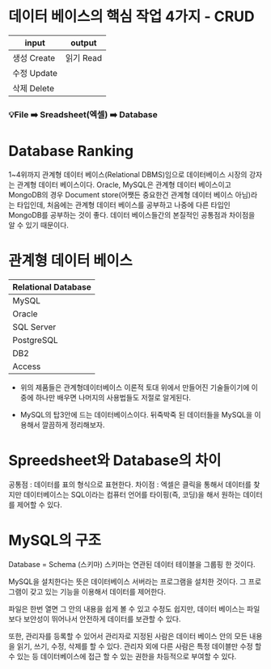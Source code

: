# 데이터 베이스의 핵심 작업 4가지 - CRUD

|input|	output|
|-|-|
|생성 Create|	읽기 Read|
|수정 Update	|
|삭제 Delete	|

### 💡File ➡️ Sreadsheet(엑셀) ➡️ Database

# Database Ranking

1~4위까지 관계형 데이터 베이스(Relational DBMS)임으로 데이터베이스 시장의 강자는 관계형 데이터 베이스이다.
Oracle, MySQL은 관계형 데이터 베이스이고 MongoDB의 경우 Document store(어쨋든 중요한건 관계형 데이터 베이스 아님)라는 타입인데, 처음에는 관계형 데이터 베이스를 공부하고 나중에 다른 타입인 MongoDB를 공부하는 것이 좋다. 데이터 베이스들간의 본질적인 공통점과 차이점을 알 수 있기 때문이다.

# 관계형 데이터 베이스

|Relational Database|
|-|
|MySQL|
|Oracle|
|SQL Server|
|PostgreSQL|
|DB2|
|Access|

- 위의 제품들은 관계형데이터베이스 이론적 토대 위에서 만들어진 기술들이기에 이 중에 하나만 배우면 나머지의 사용법들도 저절로 알게된다.

- MySQL의 탑3안에 드는 데이터베이스이다. 뒤죽박죽 된 데이터들을 MySQL을 이용해서 깔끔하게 정리해보자.

# Spreedsheet와 Database의 차이

공통점 : 데이터를 표의 형식으로 표현한다.
차이점 : 엑셀은 클릭을 통해서 데이터를 찾지만 데이터베이스는 SQL이라는 컴퓨터 언어를 타이핑(즉, 코딩)을 해서 원하는 데이터를 제어할 수 있다.

# MySQL의 구조

Database = Schema (스키마)
스키마는 연관된 데이터 테이블을 그룹핑 한 것이다.

MySQL을 설치한다는 뜻은 데이터베이스 서버라는 프로그램을 설치한 것이다. 그 프로그램이 갖고 있는 기능을 이용해서 데이터를 제어한다.

파일은 한번 열면 그 안의 내용을 쉽게 볼 수 있고 수정도 쉽지만, 데이터 베이스는 파일보다 보안성이 뛰어나서 안전하게 데이터를 보관할 수 있다.

또한, 관리자를 등록할 수 있어서 관리자로 지정된 사람은 데이터 베이스 안의 모든 내용을 읽기, 쓰기, 수정, 삭제를 할 수 있다. 관리자 외에 다른 사람은 특정 데이블만 수정 할 수 있는 등 데이터베이스에 접근 할 수 있는 권한을 차등적으로 부여할 수 있다.